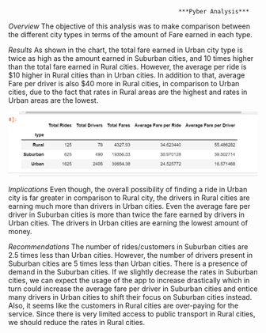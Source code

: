 				                                    ***Pyber Analysis***
*Overview*
The objective of this analysis was to make comparison between the different city types in terms of the amount of Fare earned in each type.

*Results*
As shown in the chart, the total fare earned in Urban city type is twice as high as the amount earned in Suburban cities, and 10 times higher than the total fare earned in Rural cities.  However, the average per ride is $10 higher in Rural cities than in Urban cities.  In addition to that, average Fare per driver is also $40 more in Rural cities, in comparison to Urban cities, due to the fact that rates in Rural areas are the highest and rates in Urban areas are the lowest.

	
![You Text](https://github.com/umar-aziz513/PyBer_Analysis/blob/main/Analysis/City%20Type%20Chart.png)
 
*Implications*
Even though, the overall possibility of finding a ride in Urban city is far greater in comparison to Rural city, the drivers in Rural cities are earning much more than drivers in Urban cities. Even the average fare per driver in Suburban cities is more than twice the fare earned by drivers in Urban cities. The drivers in Urban cities are earning the lowest amount of money. 

*Recommendations*
The number of rides/customers in Suburban cities are 2.5 times less than Urban cities.  However, the number of drivers present in Suburban cities are 5 times less than Urban cities.  There is a presence of demand in the Suburban cities.  If we slightly decrease the rates in Suburban cities, we can expect the usage of the app to increase drastically which in turn could increase the average fare per driver in Suburban cities and entice many drivers in Urban cities to shift their focus on Suburban cities instead.  
Also, it seems like the customers in Rural cities are over-paying for the service.  Since there is very limited access to public transport in Rural cities, we should reduce the rates in Rural cities. 

